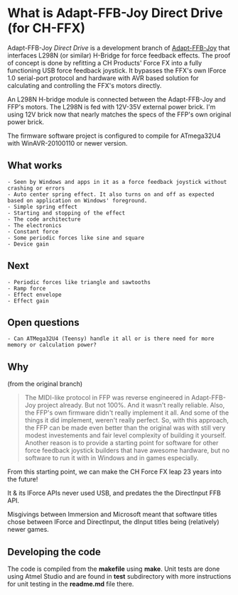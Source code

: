 # What is Adapt-FFB-Joy Direct Drive (for CH-FFX) #

Adapt-FFB-Joy _Direct Drive_ is a development branch of [Adapt-FFB-Joy](https://github.com/tloimu/adapt-ffb-joy) that interfaces L298N (or similar) H-Bridge for force feedback effects. The proof of concept is done by refitting a CH Products' Force FX into a fully functioning USB force feedback joystick. It bypasses the FFX's own IForce 1.0 serial-port protocol and hardware with AVR based solution for calculating and controlling the FFX's motors directly.

An L298N H-bridge module is connected between the Adapt-FFB-Joy and FFP's motors. The L298N is fed with 12V-35V external power brick. I'm using 12V brick now that nearly matches the specs of the FFP's own original power brick.

The firmware software project is configured to compile for ATmega32U4 with WinAVR-20100110 or newer version.

## What works
    - Seen by Windows and apps in it as a force feedback joystick without crashing or errors
    - Auto center spring effect. It also turns on and off as expected based on application on Windows' foreground.
    - Simple spring effect
    - Starting and stopping of the effect
    - The code architecture
    - The electronics
    - Constant force
    - Some periodic forces like sine and square
    - Device gain

## Next
    - Periodic forces like triangle and sawtooths
    - Ramp force
    - Effect envelope
    - Effect gain

## Open questions

    - Can ATMega32U4 (Teensy) handle it all or is there need for more memory or calculation power?

## Why
(from the original branch)
> The MIDI-like protocol in FFP was reverse engineered in Adapt-FFB-Joy project already. But not 100%. And it wasn't really reliable. Also, the FFP's own firmware didn't really implement it all. And some of the things it did implement, weren't really perfect. So, with this approach, the FFP can be made even better than the original was with still very modest investements and fair level complexity of building it yourself.
> Another reason is to provide a starting point for software for other force feedback joystick builders that have awesome hardware, but no software to run it with in Windows and in games especially.

From this starting point, we can make the CH Force FX leap 23 years into the future!

It & its IForce APIs never used USB, and predates the the DirectInput FFB API.

Misgivings between Immersion and Microsoft meant that software titles chose between IForce and DirectInput, the dInput titles being (relatively) newer games.

## Developing the code

The code is compiled from the **makefile** using **make**. Unit tests are done using Atmel Studio and are found in **test** subdirectory with more instructions for unit testing in the **readme.md** file there.
